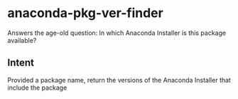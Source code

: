 # anaconda-pkg-ver-finder
Answers the age-old question: In which Anaconda Installer is this package available?

## Intent

Provided a package name, return the versions of the Anaconda Installer that include the package

